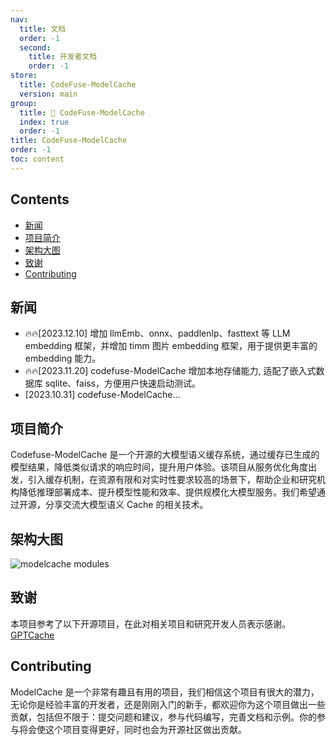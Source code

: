 ```yaml
---
nav:
  title: 文档
  order: -1
  second:
    title: 开发者文档
    order: -1
store:
  title: CodeFuse-ModelCache
  version: main
group:
  title: 🌱 CodeFuse-ModelCache
  index: true
  order: -1
title: CodeFuse-ModelCache
order: -1
toc: content
---
```


## Contents

- [新闻](#新闻)
- [项目简介](#项目简介)
- [架构大图](#架构大图)
- [致谢](#致谢)
- [Contributing](#Contributing)

## 新闻

- 🔥🔥[2023.12.10] 增加 llmEmb、onnx、paddlenlp、fasttext 等 LLM embedding 框架，并增加 timm 图片 embedding 框架，用于提供更丰富的 embedding 能力。
- 🔥🔥[2023.11.20] codefuse-ModelCache 增加本地存储能力, 适配了嵌入式数据库 sqlite、faiss，方便用户快速启动测试。
- [2023.10.31] codefuse-ModelCache...

## 项目简介

Codefuse-ModelCache 是一个开源的大模型语义缓存系统，通过缓存已生成的模型结果，降低类似请求的响应时间，提升用户体验。该项目从服务优化角度出发，引入缓存机制，在资源有限和对实时性要求较高的场景下，帮助企业和研究机构降低推理部署成本、提升模型性能和效率、提供规模化大模型服务。我们希望通过开源，分享交流大模型语义 Cache 的相关技术。

## 架构大图

![modelcache modules](https://mdn.alipayobjects.com/huamei_bvbxju/afts/img/A*Z-6cSr6udKAAAAAAAAAAAAAADlHYAQ/original)

## 致谢

本项目参考了以下开源项目，在此对相关项目和研究开发人员表示感谢。<br />[GPTCache](https://github.com/zilliztech/GPTCache)

## Contributing

ModelCache 是一个非常有趣且有用的项目，我们相信这个项目有很大的潜力，无论你是经验丰富的开发者，还是刚刚入门的新手，都欢迎你为这个项目做出一些贡献，包括但不限于：提交问题和建议，参与代码编写，完善文档和示例。你的参与将会使这个项目变得更好，同时也会为开源社区做出贡献。
